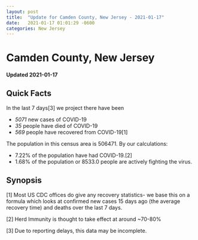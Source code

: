 ```yaml
---
layout: post
title:  "Update for Camden County, New Jersey - 2021-01-17"
date:   2021-01-17 01:01:29 -0600
categories: New Jersey
---
```


# Camden County, New Jersey
#### Updated 2021-01-17

## Quick Facts

In the last 7 days[3] we project there have been
- *5071* new cases of COVID-19
- *35* people have died of COVID-19
- *569* people have recovered from COVID-19[1]

The population in this census area is 506471. By our calculations:
- 7.22% of the population have had COVID-19.[2]
- 1.68% of the population or 8533.0 people are actively fighting the virus.

## Synopsis




[1] Most US CDC offices do give any recovery statistics- we base this on a formula which looks at confirmed new cases
15 days ago (the average recovery time) and deaths over the last 7 days.

[2] Herd Immunity is thought to take effect at around ~70-80%

[3] Due to reporting delays, this data may be incomplete.
 
    
